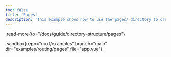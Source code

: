 ```yaml
---
toc: false
title: 'Pages'
description: 'This example shows how to use the pages/ directory to create application routes.'
---
```


:read-more{to="/docs/guide/directory-structure/pages"}

:sandbox{repo="nuxt/examples" branch="main" dir="examples/routing/pages" file="app.vue"}
